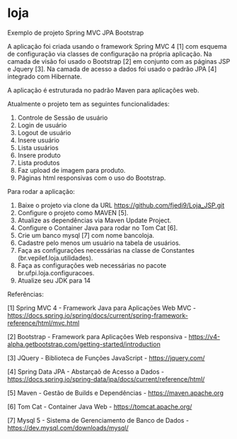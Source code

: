# loja
Exemplo de projeto Spring MVC JPA Bootstrap

A aplicação foi criada usando o framework Spring MVC 4 [1] com esquema de configuração via classes de configuração na própria aplicação. 
Na camada de visão foi usado o Bootstrap [2] em conjunto com as páginas JSP e Jquery [3]. 
Na camada de acesso a dados foi usado o padrão JPA [4] integrado com Hibernate.

A aplicação é estruturada no padrão Maven para aplicações web.

Atualmente o projeto tem as seguintes funcionalidades:
1. Controle de Sessão de usuário
2. Login de usuário
3. Logout de usuário
4. Insere usuário
5. Lista usuários
6. Insere produto
7. Lista produtos
8. Faz upload de imagem para produto.
9. Páginas html responsivas com o uso do Bootstrap.

Para rodar a aplicação:
1. Baixe o projeto via clone da URL https://github.com/fjedi9/Loja_JSP.git
2. Configure o projeto como MAVEN [5].
3. Atualize as dependências via Maven Update Project.
4. Configure o Container Java para rodar no Tom Cat [6].
5. Crie um banco mysql [7] com nome bancoloja.
6. Cadastre pelo menos um usuário na tabela de usuários.
7. Faça as configurações necessárias na classe de Constantes (br.vepilef.loja.utilidades).
8. Faça as configurações web necessárias no pacote br.ufpi.loja.configuracoes.
9. Atualize seu JDK para 14 


Referências:

[1] Spring MVC 4 - Framework Java para Aplicações Web MVC -  https://docs.spring.io/spring/docs/current/spring-framework-reference/html/mvc.html

[2] Bootstrap - Framework para Aplicações Web responsiva - https://v4-alpha.getbootstrap.com/getting-started/introduction

[3] JQuery - Biblioteca de Funções JavaScript - https://jquery.com/

[4] Spring Data JPA - Abstarçaõ de Acesso a Dados - https://docs.spring.io/spring-data/jpa/docs/current/reference/html/

[5] Maven - Gestão de Builds e Dependências - https://maven.apache.org

[6] Tom Cat - Container Java Web - https://tomcat.apache.org/

[7] Mysql 5 - Sistema de Gerenciamento de Banco de Dados - https://dev.mysql.com/downloads/mysql/



